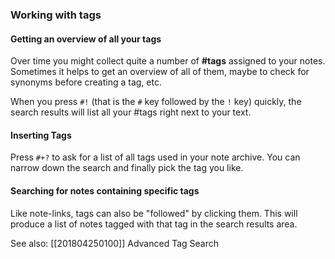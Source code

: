 ### Working with tags

#### Getting an overview of all your tags
Over time you might collect quite a number of **#tags** assigned to your notes. Sometimes it helps to get an overview of all of them, maybe to check for synonyms before creating a tag, etc.

When you press `#!` (that is the `#` key followed by the `!` key) quickly, the search results will list all your #tags right next to your text.


#### Inserting Tags
Press `#+?` to ask for a list of all tags used in your note archive. You can narrow down the search and finally pick the tag you like.

#### Searching for notes containing specific tags
Like note-links, tags can also be "followed" by clicking them. This will produce a list of notes tagged with that tag in the search results area.

See also: [[201804250100]] Advanced Tag Search